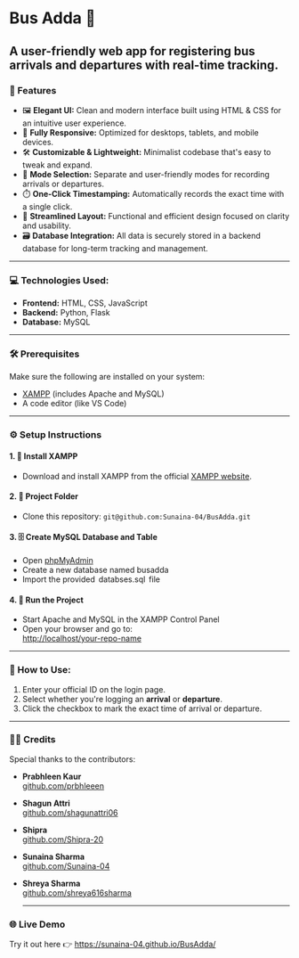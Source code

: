
# Bus Adda 🚏

## A user-friendly web app for registering bus arrivals and departures with real-time tracking.

### 🌟 Features

- 🖼️ **Elegant UI:** Clean and modern interface built using HTML & CSS for an intuitive user experience.  
- 🚀 **Fully Responsive:** Optimized for desktops, tablets, and mobile devices.  
- 🛠️ **Customizable & Lightweight:** Minimalist codebase that's easy to tweak and expand.  
- 🔀 **Mode Selection:** Separate and user-friendly modes for recording arrivals or departures.  
- ⏱️ **One-Click Timestamping:** Automatically records the exact time with a single click.  
- 🧼 **Streamlined Layout:** Functional and efficient design focused on clarity and usability.  
- 🗃️ **Database Integration:** All data is securely stored in a backend database for long-term tracking and management.

---

### 💻 Technologies Used:

- **Frontend:** HTML, CSS, JavaScript
- **Backend:**  Python, Flask
- **Database:**  MySQL

---

### 🛠️ Prerequisites

Make sure the following are installed on your system:

- ⁠[XAMPP](https://www.apachefriends.org/index.html) (includes Apache and MySQL)
- ⁠A code editor (like VS Code)

---

### ⚙️ Setup Instructions

#### 1. 🧰 Install XAMPP

- ⁠Download and install XAMPP from the official [XAMPP website](https://www.apachefriends.org/index.html).

#### 2. 📁 Project Folder

- Clone this repository:
  ```git@github.com:Sunaina-04/BusAdda.git```⁠

#### 3. 🗄️ Create MySQL Database and Table

- ⁠Open [phpMyAdmin](http://localhost/phpmyadmin)
- Create a new database named busadda
- Import the provided ⁠ databses.sql ⁠ file

#### 4. 🚀 Run the Project

- ⁠Start Apache and MySQL in the XAMPP Control Panel
- ⁠Open your browser and go to:  
  [http://localhost/your-repo-name](http://localhost/your-repo-name)

---
  
### 📌 How to Use:
1. Enter your official ID on the login page.
2. Select whether you're logging an **arrival** or **departure**.
3. Click the checkbox to mark the exact time of arrival or departure.

---

### 👩‍💻 Credits
Special thanks to the contributors:

- **Prabhleen Kaur**  
  [github.com/prbhleeen](https://github.com/prbhleeen)
  
- **Shagun Attri**  
  [github.com/shagunattri06](https://github.com/shagunattri06)
  
- **Shipra**  
  [github.com/Shipra-20](https://github.com/Shipra-20)
  
- **Sunaina Sharma**  
  [github.com/Sunaina-04](https://github.com/Sunaina-04)
  
- **Shreya Sharma**  
  [github.com/shreya616sharma](https://github.com/shreya616sharma)

  ---

### 🌐 Live Demo

Try it out here 👉 https://sunaina-04.github.io/BusAdda/
